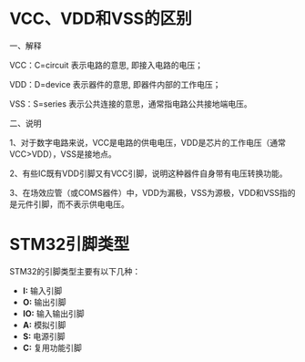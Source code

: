 # VCC、VDD和VSS的区别

一、解释

VCC：C=circuit 表示电路的意思, 即接入电路的电压；

VDD：D=device 表示器件的意思, 即器件内部的工作电压；

VSS：S=series 表示公共连接的意思，通常指电路公共接地端电压。



二、说明

1、对于数字电路来说，VCC是电路的供电电压，VDD是芯片的工作电压（通常VCC&gt;VDD），VSS是接地点。

2、有些IC既有VDD引脚又有VCC引脚，说明这种器件自身带有电压转换功能。

3、在场效应管（或COMS器件）中，VDD为漏极，VSS为源极，VDD和VSS指的是元件引脚，而不表示供电电压。



# STM32引脚类型

STM32的引脚类型主要有以下几种：

- **I:** 输入引脚
- **O:** 输出引脚
- **IO:** 输入输出引脚
- **A:** 模拟引脚
- **S:** 电源引脚
- **C:** 复用功能引脚
